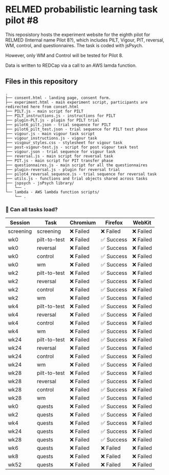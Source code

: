 # RELMED probabilistic learning task pilot #8
This reposistory hosts the experiment website for the eighth pilot for RELMED (Internal name Pilot 8?), which includes PILT, Vigour, PIT, reversal, WM, control, and questionnaires. The task is coded with jsPsych.

However, only WM and Control will be tested for Pilot 8.

Data is written to REDCap via a call to an AWS lamda function.

## Files in this repository
```
.
├── consent.html - landing page, consent form.
├── experiment.html - main experiment script, participants are redirected here from conset.html
├── PILT.js - main script for PILT
├── PILT_instructions.js - instructions for PILT
├── plugin-PLT.js - plugin for PILT trial
├── pilot6_pilt.json - trial sequence for PILT
├── pilot6_pilt_test.json - trial sequence for PILT test phase
├── vigour.js - main vigour task script
├── vigour_instructions.js - vigour task 
├── visgour_styles.css - stylesheet for vigour task
├── post-vigour-test.js - script for post vigour task test
├── vigour.json - trial sequence for vigour task
├── reversal.js - main script for reversal task
├── PIT.js - main script for PIT transfer phase
├── questionnaires.js - main script for all the questionnaires
├── plugin-reversal.js - plugin for reversal trial
├── pilot4_reversal_sequence.js - trial sequence for reversal task
├── utils.js - functions and trial objects shared across tasks
├── jspsych - jsPsych library/
│   └── .
└── lambda - AWS lambda function scripts/
    └── .
```


<!-- LOADING-TEST-RESULTS -->

### 🧪 Can all tasks load?

| Session | Task | Chromium | Firefox | WebKit |
|---------|------|----------|---------|--------|
| screening | screening | ❌ Failed | ❌ Failed | ❌ Failed |
| wk0 | pilt-to-test | ❌ Failed | ✅ Success | ❌ Failed |
| wk0 | reversal | ❌ Failed | ✅ Success | ❌ Failed |
| wk0 | control | ❌ Failed | ✅ Success | ❌ Failed |
| wk0 | wm | ❌ Failed | ✅ Success | ❌ Failed |
| wk2 | pilt-to-test | ❌ Failed | ✅ Success | ❌ Failed |
| wk2 | reversal | ❌ Failed | ✅ Success | ❌ Failed |
| wk2 | control | ❌ Failed | ✅ Success | ❌ Failed |
| wk2 | wm | ❌ Failed | ✅ Success | ❌ Failed |
| wk4 | pilt-to-test | ❌ Failed | ✅ Success | ❌ Failed |
| wk4 | reversal | ❌ Failed | ✅ Success | ❌ Failed |
| wk4 | control | ❌ Failed | ✅ Success | ❌ Failed |
| wk4 | wm | ❌ Failed | ✅ Success | ❌ Failed |
| wk24 | pilt-to-test | ❌ Failed | ✅ Success | ❌ Failed |
| wk24 | reversal | ❌ Failed | ✅ Success | ❌ Failed |
| wk24 | control | ❌ Failed | ✅ Success | ❌ Failed |
| wk24 | wm | ❌ Failed | ✅ Success | ❌ Failed |
| wk28 | pilt-to-test | ❌ Failed | ✅ Success | ❌ Failed |
| wk28 | reversal | ❌ Failed | ✅ Success | ❌ Failed |
| wk28 | control | ❌ Failed | ✅ Success | ❌ Failed |
| wk28 | wm | ❌ Failed | ✅ Success | ❌ Failed |
| wk0 | quests | ❌ Failed | ✅ Success | ❌ Failed |
| wk2 | quests | ❌ Failed | ✅ Success | ❌ Failed |
| wk4 | quests | ❌ Failed | ✅ Success | ❌ Failed |
| wk24 | quests | ❌ Failed | ✅ Success | ❌ Failed |
| wk28 | quests | ❌ Failed | ✅ Success | ❌ Failed |
| wk6 | quests | ❌ Failed | ❌ Failed | ❌ Failed |
| wk8 | quests | ❌ Failed | ❌ Failed | ❌ Failed |
| wk52 | quests | ❌ Failed | ❌ Failed | ❌ Failed |

<!-- LOADING-TEST-RESULTS -->